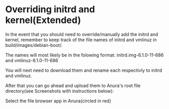 
# Overriding initrd and kernel(Extended)

  

In the event that you should need to override/manually add the initrd and kernel, remember to keep track of the file names of initrd and vmlinuz in build/images/debian-boot/.

The names will most likely be in the folowing format: initrd.img-6.1.0-11-686 and vmlinuz-6.1.0-11-686

  

You will next need to download them and rename each respectivly to initrd and vmlinuz.

  

After that you can go ahead and upload them to Anura's root file directory(see Screenshots with instructions below):

Select the file browser app in Anura(circled in red)